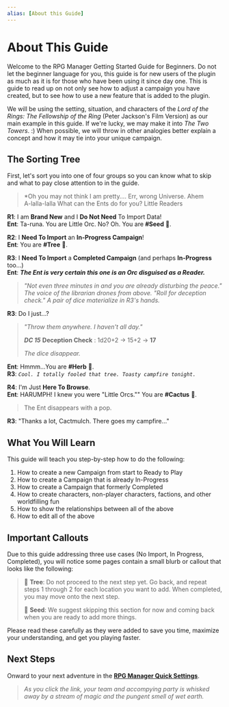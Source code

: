 ```yaml
---
alias: [About this Guide]
---
```

# About This Guide

Welcome to the RPG Manager Getting Started Guide for Beginners. Do not let the beginner language for you, this guide is for new users of the plugin as much as it is for those who have been using it since day one. This is guide to read up on not only see how to adjust a campaign you have created, but to see how to use a new feature that is added to the plugin.

We will be using the setting, situation, and characters of the *Lord of the Rings: The Fellowship of the Ring* (Peter Jackson's Film Version) as our main example in this guide. If we're lucky, we may make it into *The Two Towers*. :) When possible, we will throw in other analogies better explain a concept and how it may tie into your unique campaign.

## The Sorting Tree

First, let's sort you into one of four groups so you can know what to skip and what to pay close attention to in the guide.

> 
> *Oh you may not think I am pretty…. Err, wrong Universe. Ahem  
>A-lalla-lalla What can the Ents do for you? Little Readers

**R1**: I am **Brand New** and I **Do Not Need** To Import Data!  
**Ent**: Ta-runa. You are Little Orc. No? Oh. You are **#Seed** 🌱.

**R2**: I **Need To Import** an **In-Progress Campaign**!  
**Ent**: You are **#Tree** 🌲.

**R3**: I **Need To Import** a **Completed Campaign** (and perhaps **In-Progress** too…)  
**Ent**: ***The Ent is very certain this one is an Orc disguised as a Reader.***

> *"Not even three minutes in and you are already disturbing the peace." The voice of the librarian drones from above. "Roll for deception check." A pair of dice materialize in R3's hands.*

**R3**: Do I just…?

>*"Throw them anywhere. I haven't all day."*
>
> ***DC 15*** **Deception Check** : 1d20+2 -> 15+2 -> **17**  
>
>*The dice disappear.*

**Ent**: Hmmm…You are **#Herb** 🌿.  
**R3**: *`Cool. I totally fooled that tree. Toasty campfire tonight.`*

**R4**: I'm Just **Here To Browse**.  
**Ent**: HARUMPH! I knew you were "Little Orcs."" You are **#Cactus** 🌵.

> The Ent disappears with a pop.

**R3**: "Thanks a lot, Cactmulch. There goes my campfire…"

## What You Will Learn

This guide will teach you step-by-step how to do the following:

1. How to create a new Campaign from start to Ready to Play
2. How to create a Campaign that is already In-Progress
3. How to create a Campaign that formerly Completed
4. How to create characters, non-player characters, factions, and other worldfilling fun
5. How to show the relationships between all of the above
6. How to edit all of the above

## Important Callouts

Due to this guide addressing three use cases (No Import, In Progress, Completed), you will notice some pages contain a small blurb or callout that looks like the following:

>🌲 **Tree**: Do not proceed to the next step yet. Go back, and repeat steps 1 through 2 for each location you want to add. When completed, you may move onto the next step.
>
> 🌱 **Seed**: We suggest skipping this section for now and coming back when you are ready to add more things.

Please read these carefully as they were added to save you time, maximize your understanding, and get you playing faster.

## Next Steps

Onward to your next adventure in the [**RPG Manager Quick Settings**](RPG-Manager-Quick-Settings.md).

> *As you click the link, your team and accompying party is whisked away by a stream of magic and the pungent smell of wet earth.*
